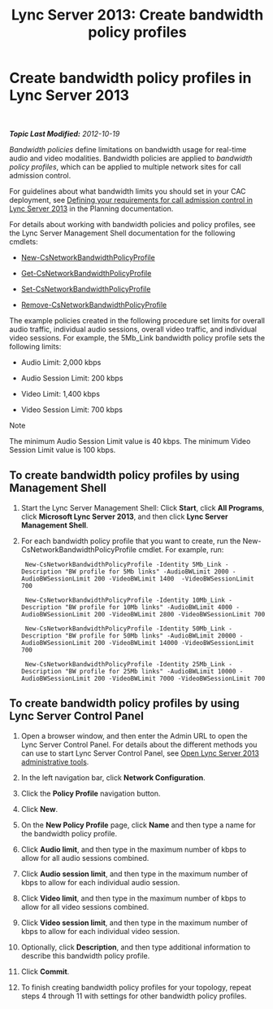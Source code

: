 ﻿---
title: 'Lync Server 2013: Create bandwidth policy profiles'
TOCTitle: Create bandwidth policy profiles
ms:assetid: a71881ef-b04a-465e-9abb-0577bfd182f3
ms:mtpsurl: https://technet.microsoft.com/en-us/library/Gg412785(v=OCS.15)
ms:contentKeyID: 48185086
ms.date: 07/23/2014
mtps_version: v=OCS.15
---

<div data-xmlns="http://www.w3.org/1999/xhtml">

<div class="topic" data-xmlns="http://www.w3.org/1999/xhtml" data-msxsl="urn:schemas-microsoft-com:xslt" data-cs="http://msdn.microsoft.com/en-us/">

<div data-asp="http://msdn2.microsoft.com/asp">

# Create bandwidth policy profiles in Lync Server 2013

</div>

<div id="mainSection">

<div id="mainBody">

<span> </span>

_**Topic Last Modified:** 2012-10-19_

*Bandwidth policies* define limitations on bandwidth usage for real-time audio and video modalities. Bandwidth policies are applied to *bandwidth policy profiles*, which can be applied to multiple network sites for call admission control.

For guidelines about what bandwidth limits you should set in your CAC deployment, see [Defining your requirements for call admission control in Lync Server 2013](lync-server-2013-defining-your-requirements-for-call-admission-control.md) in the Planning documentation.

For details about working with bandwidth policies and policy profiles, see the Lync Server Management Shell documentation for the following cmdlets:

  - [New-CsNetworkBandwidthPolicyProfile](https://docs.microsoft.com/en-us/powershell/module/skype/New-CsNetworkBandwidthPolicyProfile)

  - [Get-CsNetworkBandwidthPolicyProfile](https://docs.microsoft.com/en-us/powershell/module/skype/Get-CsNetworkBandwidthPolicyProfile)

  - [Set-CsNetworkBandwidthPolicyProfile](https://docs.microsoft.com/en-us/powershell/module/skype/Set-CsNetworkBandwidthPolicyProfile)

  - [Remove-CsNetworkBandwidthPolicyProfile](https://docs.microsoft.com/en-us/powershell/module/skype/Remove-CsNetworkBandwidthPolicyProfile)

The example policies created in the following procedure set limits for overall audio traffic, individual audio sessions, overall video traffic, and individual video sessions. For example, the 5Mb\_Link bandwidth policy profile sets the following limits:

  - Audio Limit: 2,000 kbps

  - Audio Session Limit: 200 kbps

  - Video Limit: 1,400 kbps

  - Video Session Limit: 700 kbps

<div class=" ">


> [!NOTE]  
> The minimum Audio Session Limit value is 40 kbps. The minimum Video Session Limit value is 100 kbps.



</div>

<div>

## To create bandwidth policy profiles by using Management Shell

1.  Start the Lync Server Management Shell: Click **Start**, click **All Programs**, click **Microsoft Lync Server 2013**, and then click **Lync Server Management Shell**.

2.  For each bandwidth policy profile that you want to create, run the New-CsNetworkBandwidthPolicyProfile cmdlet. For example, run:
    
       ```
        New-CsNetworkBandwidthPolicyProfile -Identity 5Mb_Link -Description "BW profile for 5Mb links" -AudioBWLimit 2000 -AudioBWSessionLimit 200 -VideoBWLimit 1400  -VideoBWSessionLimit 700
       ```
    
       ```
        New-CsNetworkBandwidthPolicyProfile -Identity 10Mb_Link -Description "BW profile for 10Mb links" -AudioBWLimit 4000 -AudioBWSessionLimit 200 -VideoBWLimit 2800 -VideoBWSessionLimit 700
       ```
    
       ```
        New-CsNetworkBandwidthPolicyProfile -Identity 50Mb_Link -Description "BW profile for 50Mb links" -AudioBWLimit 20000 -AudioBWSessionLimit 200 -VideoBWLimit 14000 -VideoBWSessionLimit 700
       ```
    
       ```
        New-CsNetworkBandwidthPolicyProfile -Identity 25Mb_Link -Description "BW profile for 25Mb links" -AudioBWLimit 10000 -AudioBWSessionLimit 200 -VideoBWLimit 7000 -VideoBWSessionLimit 700
       ```

</div>

<div>

## To create bandwidth policy profiles by using Lync Server Control Panel

1.  Open a browser window, and then enter the Admin URL to open the Lync Server Control Panel. For details about the different methods you can use to start Lync Server Control Panel, see [Open Lync Server 2013 administrative tools](lync-server-2013-open-lync-server-administrative-tools.md).

2.  In the left navigation bar, click **Network Configuration**.

3.  Click the **Policy Profile** navigation button.

4.  Click **New**.

5.  On the **New Policy Profile** page, click **Name** and then type a name for the bandwidth policy profile.

6.  Click **Audio limit**, and then type in the maximum number of kbps to allow for all audio sessions combined.

7.  Click **Audio session limit**, and then type in the maximum number of kbps to allow for each individual audio session.

8.  Click **Video limit**, and then type in the maximum number of kbps to allow for all video sessions combined.

9.  Click **Video session limit**, and then type in the maximum number of kbps to allow for each individual video session.

10. Optionally, click **Description**, and then type additional information to describe this bandwidth policy profile.

11. Click **Commit**.

12. To finish creating bandwidth policy profiles for your topology, repeat steps 4 through 11 with settings for other bandwidth policy profiles.

</div>

</div>

<span> </span>

</div>

</div>

</div>

